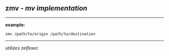 ‎
=

## zmv - *mv implementation*

------------------------------------

**example:**

    zmv /path/to/origin /path/to/destination

------------------------------------

*utilizes zelfexec*